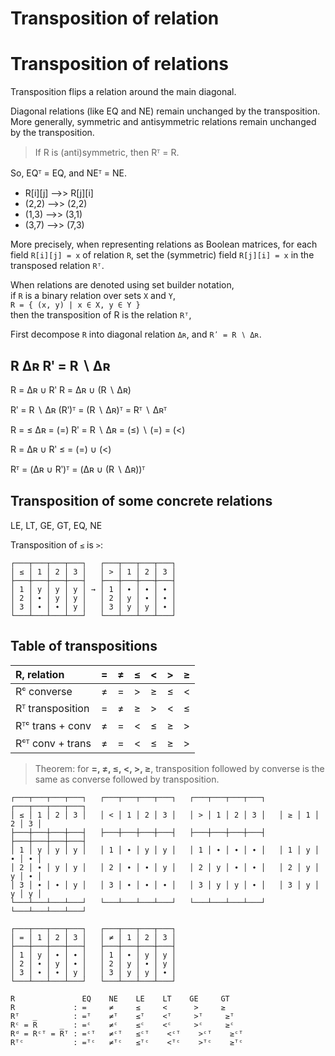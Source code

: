 # Transposition of relation

# Transposition of relations

Transposition flips a relation around the main diagonal.

Diagonal relations (like EQ and NE) remain unchanged by the transposition. More generally, symmetric and antisymmetric relations remain unchanged by the transposition.

>If R is (anti)symmetric, then Rᵀ = R.

So, EQᵀ = EQ, and NEᵀ = NE.

- R[i][j] -->> R[j][i]
- (2,2) -->> (2,2)
- (1,3) -->> (3,1)
- (3,7) -->> (7,3)

More precisely, when representing relations as Boolean matrices, for each field `R[i][j] = x` of relation `R`, set the (symmetric) field `R[j][i] = x` in the transposed relation `Rᵀ`.

When relations are denoted using set builder notation,   
if `R` is a binary relation over sets `X` and `Y`,   
`R = { (x, y) | x ∈ X, y ∈ Y }`   
then the transposition of R is the relation `Rᵀ`,   

First decompose `R` into diagonal relation `Δʀ`, and `Rʹ = R ∖ Δʀ`.

R
Δʀ
Rʹ = R ∖ Δʀ
-----------------
R = Δʀ ∪ Rʹ
R = Δʀ ∪ (R ∖ Δʀ)

Rʹ = R ∖ Δʀ
(Rʹ)ᵀ = (R ∖ Δʀ)ᵀ = Rᵀ ∖ Δʀᵀ


R = ≤
Δʀ = (=)
Rʹ = R ∖ Δʀ = (≤) ∖ (=) = (<)

R = Δʀ ∪ Rʹ
≤ = (=) ∪ (<)

Rᵀ = (Δʀ ∪ Rʹ)ᵀ
   = (Δʀ ∪ (R ∖ Δʀ))ᵀ



## Transposition of some concrete relations

LE, LT, GE, GT, EQ, NE

Transposition of `≤` is `>`:
```
┌───┬───┬───┬───┐   ┌───┬───┬───┬───┐
│ ≤ │ 1 │ 2 │ 3 │   │ > │ 1 │ 2 │ 3 │
├───┼───┼───┼───┤   ├───┼───┼───┼───┤
│ 1 │ y │ y │ y │ → │ 1 │ ∙ │ ∙ │ ∙ │
│ 2 │ ∙ │ y │ y │   │ 2 │ y │ ∙ │ ∙ │
│ 3 │ ∙ │ ∙ │ y │   │ 3 │ y │ y │ ∙ │
└───┴───┴───┴───┘   └───┴───┴───┴───┘
```


## Table of transpositions

R,  relation      | = | ≠ | ≤ | < | > | ≥ |
:-----------------|---|---|---|---|---|---|
Rᶜ  converse      | ≠ | = | > | ≥ | ≤ | < |
Rᵀ  transposition | = | ≠ | ≥ | > | < | ≤ |
Rᵀᶜ trans + conv  | ≠ | = | < | ≤ | ≥ | > |
Rᶜᵀ conv + trans  | ≠ | = | < | ≤ | ≥ | > |

>Theorem: for __=, ≠, ≤, <, >, ≥__, transposition followed by converse is the same as converse followed by transposition.


```
┌───┬───┬───┬───┐   ┌───┬───┬───┬───┐   ┌───┬───┬───┬───┐   ┌───┬───┬───┬───┐
│ ≤ │ 1 │ 2 │ 3 │   │ < │ 1 │ 2 │ 3 │   │ > │ 1 │ 2 │ 3 │   │ ≥ │ 1 │ 2 │ 3 │
├───┼───┼───┼───┤   ├───┼───┼───┼───┤   ├───┼───┼───┼───┤   ├───┼───┼───┼───┤
│ 1 │ y │ y │ y │   │ 1 │ ∙ │ y │ y │   │ 1 │ ∙ │ ∙ │ ∙ │   │ 1 │ y │ ∙ │ ∙ │
│ 2 │ ∙ │ y │ y │   │ 2 │ ∙ │ ∙ │ y │   │ 2 │ y │ ∙ │ ∙ │   │ 2 │ y │ y │ ∙ │
│ 3 │ ∙ │ ∙ │ y │   │ 3 │ ∙ │ ∙ │ ∙ │   │ 3 │ y │ y │ ∙ │   │ 3 │ y │ y │ y │
└───┴───┴───┴───┘   └───┴───┴───┴───┘   └───┴───┴───┴───┘   └───┴───┴───┴───┘

┌───┬───┬───┬───┐   ┌───┬───┬───┬───┐
│ = │ 1 │ 2 │ 3 │   │ ≠ │ 1 │ 2 │ 3 │
├───┼───┼───┼───┤   ├───┼───┼───┼───┤
│ 1 │ y │ ∙ │ ∙ │   │ 1 │ ∙ │ y │ y │
│ 2 │ ∙ │ y │ ∙ │   │ 2 │ y │ ∙ │ y │
│ 3 │ ∙ │ ∙ │ y │   │ 3 │ y │ y │ ∙ │
└───┴───┴───┴───┘   └───┴───┴───┴───┘
```



```
R               EQ    NE    LE    LT    GE     GT
R             : =     ≠     ≤     <      >     ≥
Rᵀ            : =ᵀ    ≠ᵀ    ≤ᵀ    <ᵀ     >ᵀ     ≥ᵀ
Rᶜ = R̅        : =ᶜ    ≠ᶜ    ≤ᶜ    <ᶜ     >ᶜ     ≥ᶜ
Rᵈ = Rᶜᵀ = R̅ᵀ : =ᶜᵀ   ≠ᶜᵀ   ≤ᶜᵀ    <ᶜᵀ    >ᶜᵀ    ≥ᶜᵀ
Rᵀᶜ           : =ᵀᶜ   ≠ᵀᶜ   ≤ᵀᶜ    <ᵀᶜ    >ᵀᶜ    ≥ᵀᶜ
```
